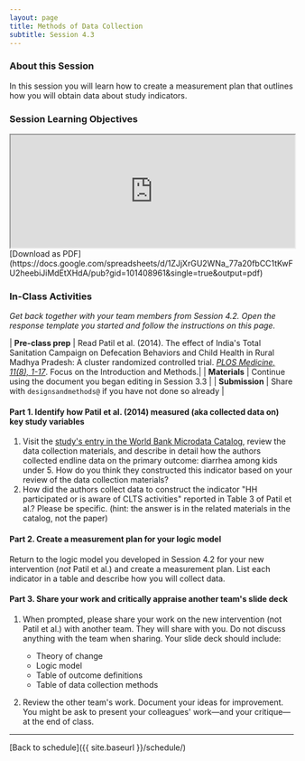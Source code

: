 ```yaml
---
layout: page
title: Methods of Data Collection
subtitle: Session 4.3
---
```


### About this Session

In this session you will learn how to create a measurement plan that outlines how you will obtain data about study indicators.

### Session Learning Objectives
<iframe width="100%" height="200" src="https://docs.google.com/spreadsheets/d/1ZJjXrGU2WNa_77a20fbCC1tKwFU2heebiJiMdEtXHdA/pubhtml?gid=101408961&amp;single=true&amp;widget=true&amp;headers=false"></iframe>
[Download as PDF](https://docs.google.com/spreadsheets/d/1ZJjXrGU2WNa_77a20fbCC1tKwFU2heebiJiMdEtXHdA/pub?gid=101408961&single=true&output=pdf)

### In-Class Activities

*Get back together with your team members from Session 4.2. Open the response template you started and follow the instructions on this page.*

| **Pre-class prep** | Read Patil et al. (2014). The effect of India's Total Sanitation Campaign on Defecation Behaviors and Child Health in Rural Madhya Pradesh: A cluster randomized controlled trial. [*PLOS Medicine, 11(8), 1-17*](https://drive.google.com/open?id=0Bxn_jkXZ1lxub0xMNGJaVXNxZk0). Focus on the Introduction and Methods.|
| **Materials**       | Continue using the document you began editing in Session 3.3 |
| **Submission**     | Share with `designsandmethods@` if you have not done so already |

<p></p>

#### Part 1. Identify how Patil et al. (2014) measured (aka collected data on) key study variables

1. Visit the [study's entry in the World Bank Microdata Catalog](http://microdata.worldbank.org/index.php/catalog/2033), review the data collection materials, and describe in detail how the authors collected endline data on the primary outcome: diarrhea among kids under 5. How do you think they constructed this indicator based on your review of the data collection materials?
2. How did the authors collect data to construct the indicator "HH participated or is aware of CLTS activities" reported in Table 3 of Patil et al.? Please be specific. (hint: the answer is in the related materials in the catalog, not the paper)

<p></p>

#### Part 2. Create a measurement plan for your logic model

Return to the logic model you developed in Session 4.2 for your new intervention (*not* Patil et al.) and create a measurement plan. List each indicator in a table and describe how you will collect data.

#### Part 3. Share your work and critically appraise another team's slide deck

1. When prompted, please share your work on the new intervention (not Patil et al.) with another team. They will share with you. Do not discuss anything with the team when sharing. Your slide deck should include:
	* Theory of change
	* Logic model
	* Table of outcome definitions
	* Table of data collection methods

2. Review the other team's work. Document your ideas for improvement. You might be ask to present your colleagues' work—and your critique—at the end of class.

* * *

[Back to schedule]({{ site.baseurl }}/schedule/)